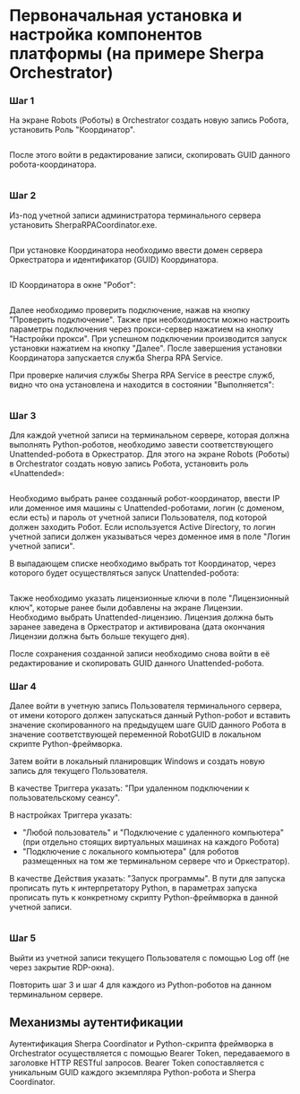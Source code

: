 # Первоначальная установка и настройка компонентов платформы (на примере Sherpa Orchestrator)

### Шаг 1

На экране Robots (Роботы) в Orchestrator создать новую запись Робота, установить Роль "Координатор".&#x20;

<figure><img src="../../.gitbook/assets/изображение (8).png" alt=""><figcaption></figcaption></figure>

После этого войти в редактирование записи, скопировать GUID данного робота-координатора.

<figure><img src="../../.gitbook/assets/изображение (1) (1).png" alt=""><figcaption></figcaption></figure>

### Шаг 2

Из-под учетной записи администратора терминального сервера установить SherpaRPACoordinator.exe.

<figure><img src="../../.gitbook/assets/изображение (2) (1).png" alt=""><figcaption></figcaption></figure>

При установке Координатора необходимо ввести домен сервера Оркестратора и идентификатор (GUID) Координатора.

<figure><img src="../../.gitbook/assets/изображение (3) (1).png" alt=""><figcaption></figcaption></figure>

ID Координатора в окне "Робот":

<figure><img src="../../.gitbook/assets/изображение (4) (1).png" alt=""><figcaption></figcaption></figure>

Далее необходимо проверить подключение, нажав на кнопку "Проверить подключение". Также при необходимости можно настроить параметры подключения через прокси-сервер нажатием на кнопку "Настройки прокси". При успешном подключении производится запуск установки нажатием на кнопку "Далее". После завершения установки Координатора запускается служба Sherpa RPA Service.

При проверке наличия службы Sherpa RPA Service в реестре служб, видно что она установлена и находится в состоянии "Выполняется":

<figure><img src="../../.gitbook/assets/2025-07-29_19-35-51.png" alt=""><figcaption></figcaption></figure>

### Шаг 3

Для каждой учетной записи на терминальном сервере, которая должна выполнять Python-роботов, необходимо завести соответствующего Unattended-робота в Оркестратор. Для этого на экране Robots (Роботы) в Orchestrator создать новую запись Робота, установить роль «Unattended»:

<figure><img src="../../.gitbook/assets/изображение (5) (1).png" alt=""><figcaption></figcaption></figure>

Необходимо выбрать ранее созданный робот-координатор, ввести IP или доменное имя машины с Unattended-роботами, логин (с доменом, если есть) и пароль от учетной записи Пользователя, под которой должен заходить Робот. Если используется Active Directory, то логин учетной записи должен указываться через доменное имя в поле "Логин учетной записи".

В выпадающем списке необходимо выбрать тот Координатор, через которого будет осуществляться запуск Unattended-робота:

<figure><img src="../../.gitbook/assets/изображение (7) (1).png" alt=""><figcaption></figcaption></figure>

Также необходимо указать лицензионные ключи в поле "Лицензионный ключ", которые ранее были добавлены на экране Лицензии. Необходимо выбрать Unattended-лицензию. Лицензия должна быть заранее заведена в Оркестратор и активирована (дата окончания Лицензии должна быть больше текущего дня).

После сохранения созданной записи необходимо снова войти в её редактирование и скопировать GUID данного Unattended-робота.

### Шаг 4

Далее войти в учетную запись Пользователя терминального сервера, от имени которого должен запускаться данный Python-робот и вставить значение скопированного на предыдущем шаге GUID данного Робота в значение соответствующей переменной RobotGUID в локальном скрипте Python-фреймворка.

Затем войти в локальный планировщик Windows и создать новую запись для текущего Пользователя.&#x20;

В качестве Триггера указать: "При удаленном подключении к пользовательскому сеансу".

В настройках Триггера указать:&#x20;

* "Любой пользователь" и "Подключение с удаленного компьютера" (при отдельно стоящих виртуальных машинах на каждого Робота)&#x20;
* "Подключение с локального компьютера" (для роботов размещенных на том же терминальном сервере что и Оркестратор).

В качестве Действия указать: "Запуск программы". В пути для запуска прописать путь к интерпретатору Python, в параметрах запуска прописать путь к конкретному скрипту Python-фреймворка в данной учетной записи.

<figure><img src="../../.gitbook/assets/изображение (8) (1).png" alt=""><figcaption></figcaption></figure>

### Шаг 5

Выйти из учетной записи текущего Пользователя с помощью Log off (не через закрытие RDP-окна).&#x20;

Повторить шаг 3 и шаг 4 для каждого из Python-роботов на данном терминальном сервере.

## Механизмы аутентификации

Аутентификация Sherpa Coordinator и Python-скрипта фреймворка в Orchestrator осуществляется с помощью Bearer Token, передаваемого в заголовке HTTP RESTful запросов. Bearer Token сопоставляется с уникальным GUID каждого экземпляра Python-робота и Sherpa Coordinator.
